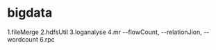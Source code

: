 # bigdata
1.fileMerge
2.hdfsUtil
3.loganalyse
4.mr  --flowCount, --relationJion, -- wordcount
6.rpc
